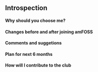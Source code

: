 ## Introspection


#### Why should you choose me?


#### Changes before and after joining amFOSS


#### Comments and suggetions


#### Plan for next 6 months


#### How will I contribute to the club
